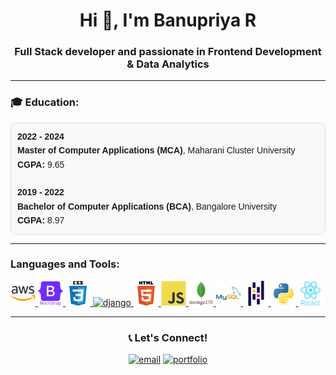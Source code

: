 <h1 align="center">Hi 👋, I'm Banupriya R</h1>
<h3 align="center">Full Stack developer and passionate in Frontend Development & Data Analytics</h3>

---
<h3 align="left">🎓 Education:</h3>
<div style="font-family: Arial, sans-serif; line-height: 1.6;">
  <div style="border: 1px solid #ddd; border-radius: 8px; padding: 10px; background-color: #f9f9f9;">
    <strong>2022 - 2024</strong><br />
    <strong>Master of Computer Applications (MCA)</strong>, Maharani Cluster University<br />
    <strong>CGPA:</strong> 9.65
    <br /><br />
    <strong>2019 - 2022</strong><br />
    <strong>Bachelor of Computer Applications (BCA)</strong>, Bangalore University<br />
    <strong>CGPA:</strong> 8.97
  </div>
</div>

---

<h3 align="left">Languages and Tools:</h3>
<p align="left"> 
  <a href="https://aws.amazon.com" target="_blank" rel="noreferrer"> 
    <img src="https://raw.githubusercontent.com/devicons/devicon/master/icons/amazonwebservices/amazonwebservices-original-wordmark.svg" alt="aws" width="40" height="40"/> 
  </a> 
  <a href="https://getbootstrap.com" target="_blank" rel="noreferrer"> 
    <img src="https://raw.githubusercontent.com/devicons/devicon/master/icons/bootstrap/bootstrap-plain-wordmark.svg" alt="bootstrap" width="40" height="40"/> 
  </a> 
  <a href="https://www.w3schools.com/css/" target="_blank" rel="noreferrer"> 
    <img src="https://raw.githubusercontent.com/devicons/devicon/master/icons/css3/css3-original-wordmark.svg" alt="css3" width="40" height="40"/> 
  </a> 
  <a href="https://www.djangoproject.com/" target="_blank" rel="noreferrer"> 
    <img src="https://cdn.worldvectorlogo.com/logos/django.svg" alt="django" width="40" height="40"/> 
  </a> 
  <a href="https://www.w3.org/html/" target="_blank" rel="noreferrer"> 
    <img src="https://raw.githubusercontent.com/devicons/devicon/master/icons/html5/html5-original-wordmark.svg" alt="html5" width="40" height="40"/> 
  </a> 
  <a href="https://developer.mozilla.org/en-US/docs/Web/JavaScript" target="_blank" rel="noreferrer"> 
    <img src="https://raw.githubusercontent.com/devicons/devicon/master/icons/javascript/javascript-original.svg" alt="javascript" width="40" height="40"/> 
  </a> 
  <a href="https://www.mongodb.com/" target="_blank" rel="noreferrer"> 
    <img src="https://raw.githubusercontent.com/devicons/devicon/master/icons/mongodb/mongodb-original-wordmark.svg" alt="mongodb" width="40" height="40"/> 
  </a> 
  <a href="https://www.mysql.com/" target="_blank" rel="noreferrer"> 
    <img src="https://raw.githubusercontent.com/devicons/devicon/master/icons/mysql/mysql-original-wordmark.svg" alt="mysql" width="40" height="40"/> 
  </a> 
  <a href="https://pandas.pydata.org/" target="_blank" rel="noreferrer"> 
    <img src="https://raw.githubusercontent.com/devicons/devicon/2ae2a900d2f041da66e950e4d48052658d850630/icons/pandas/pandas-original.svg" alt="pandas" width="40" height="40"/> 
  </a> 
  <a href="https://www.python.org" target="_blank" rel="noreferrer"> 
    <img src="https://raw.githubusercontent.com/devicons/devicon/master/icons/python/python-original.svg" alt="python" width="40" height="40"/> 
  </a> 
  <a href="https://reactjs.org/" target="_blank" rel="noreferrer"> 
    <img src="https://raw.githubusercontent.com/devicons/devicon/master/icons/react/react-original-wordmark.svg" alt="react" width="40" height="40"/> 
  </a> 
</p>

---




<h3 align="center">📞 Let's Connect!</h3>
<p align="center">
  <a href="mailto:banupriyarsbt@gmail.com"><img src="https://img.shields.io/badge/Email%20Me!-banupriyarsbt%40gmail.com-red?style=flat&logo=gmail" alt="email" /></a>
  <a href="https://banupriyar1224.github.io/"><img src="https://img.shields.io/badge/Portfolio-Visit-green?style=flat&logo=github" alt="portfolio" /></a>
  <a href="tel:+917406206060"><img src="https://img.shields.io









